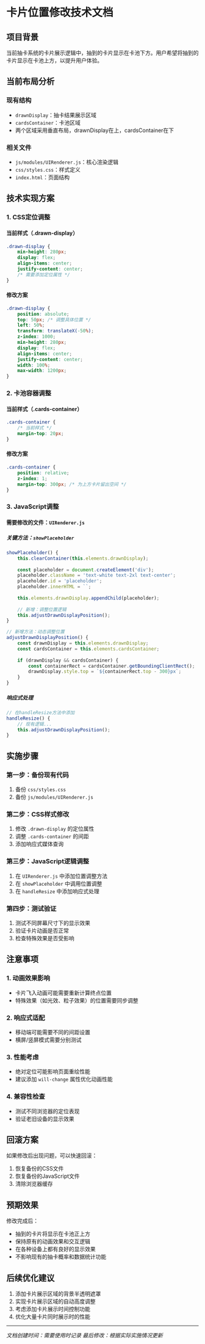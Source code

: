 # 卡片位置修改技术文档

## 项目背景
当前抽卡系统的卡片展示逻辑中，抽到的卡片显示在卡池下方。用户希望将抽到的卡片显示在卡池上方，以提升用户体验。

## 当前布局分析

### 现有结构
- `drawnDisplay`：抽卡结果展示区域
- `cardsContainer`：卡池区域
- 两个区域采用垂直布局，drawnDisplay在上，cardsContainer在下

### 相关文件
- `js/modules/UIRenderer.js`：核心渲染逻辑
- `css/styles.css`：样式定义
- `index.html`：页面结构

## 技术实现方案

### 1. CSS定位调整

#### 当前样式（.drawn-display）
```css
.drawn-display {
    min-height: 280px;
    display: flex;
    align-items: center;
    justify-content: center;
    /* 需要添加定位属性 */
}
```

#### 修改方案
```css
.drawn-display {
    position: absolute;
    top: 50px; /* 调整具体位置 */
    left: 50%;
    transform: translateX(-50%);
    z-index: 1000;
    min-height: 280px;
    display: flex;
    align-items: center;
    justify-content: center;
    width: 100%;
    max-width: 1200px;
}
```

### 2. 卡池容器调整

#### 当前样式（.cards-container）
```css
.cards-container {
    /* 当前样式 */
    margin-top: 20px;
}
```

#### 修改方案
```css
.cards-container {
    position: relative;
    z-index: 1;
    margin-top: 300px; /* 为上方卡片留出空间 */
}
```

### 3. JavaScript调整

#### 需要修改的文件：`UIRenderer.js`

##### 关键方法：`showPlaceholder`
```javascript
showPlaceholder() {
    this.clearContainer(this.elements.drawnDisplay);
    
    const placeholder = document.createElement('div');
    placeholder.className = 'text-white text-2xl text-center';
    placeholder.id = 'placeholder';
    placeholder.innerHTML = ``;
    
    this.elements.drawnDisplay.appendChild(placeholder);
    
    // 新增：调整位置逻辑
    this.adjustDrawnDisplayPosition();
}

// 新增方法：动态调整位置
adjustDrawnDisplayPosition() {
    const drawnDisplay = this.elements.drawnDisplay;
    const cardsContainer = this.elements.cardsContainer;
    
    if (drawnDisplay && cardsContainer) {
        const containerRect = cardsContainer.getBoundingClientRect();
        drawnDisplay.style.top = `${containerRect.top - 300}px`;
    }
}
```

##### 响应式处理
```javascript
// 在handleResize方法中添加
handleResize() {
    // 现有逻辑...
    this.adjustDrawnDisplayPosition();
}
```

## 实施步骤

### 第一步：备份现有代码
1. 备份 `css/styles.css`
2. 备份 `js/modules/UIRenderer.js`

### 第二步：CSS样式修改
1. 修改 `.drawn-display` 的定位属性
2. 调整 `.cards-container` 的间距
3. 添加响应式媒体查询

### 第三步：JavaScript逻辑调整
1. 在 `UIRenderer.js` 中添加位置调整方法
2. 在 `showPlaceholder` 中调用位置调整
3. 在 `handleResize` 中添加响应式处理

### 第四步：测试验证
1. 测试不同屏幕尺寸下的显示效果
2. 验证卡片动画是否正常
3. 检查特殊效果是否受影响

## 注意事项

### 1. 动画效果影响
- 卡片飞入动画可能需要重新计算终点位置
- 特殊效果（如光效、粒子效果）的位置需要同步调整

### 2. 响应式适配
- 移动端可能需要不同的间距设置
- 横屏/竖屏模式需要分别测试

### 3. 性能考虑
- 绝对定位可能影响页面重绘性能
- 建议添加 `will-change` 属性优化动画性能

### 4. 兼容性检查
- 测试不同浏览器的定位表现
- 验证老旧设备的显示效果

## 回滚方案

如果修改后出现问题，可以快速回滚：
1. 恢复备份的CSS文件
2. 恢复备份的JavaScript文件
3. 清除浏览器缓存

## 预期效果

修改完成后：
- 抽到的卡片将显示在卡池正上方
- 保持原有的动画效果和交互逻辑
- 在各种设备上都有良好的显示效果
- 不影响现有的抽卡概率和数据统计功能

## 后续优化建议

1. 添加卡片展示区域的背景半透明遮罩
2. 实现卡片展示区域的自动高度调整
3. 考虑添加卡片展示时间控制功能
4. 优化大量卡片同时展示时的性能

---
*文档创建时间：需要使用时记录*
*最后修改：根据实际实施情况更新*